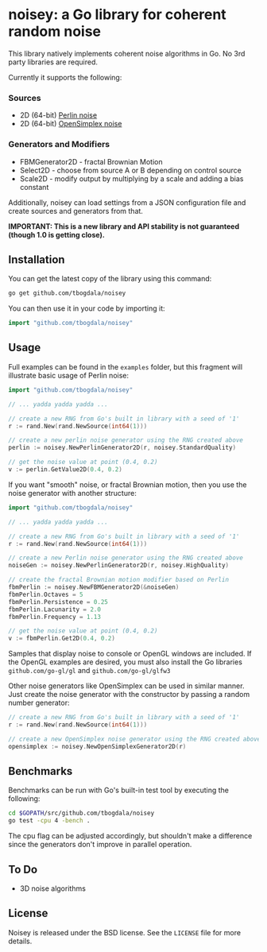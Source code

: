 noisey: a Go library for coherent random noise
==============================================

This library natively implements coherent noise algorithms in Go. No 3rd party libraries are required.

Currently it supports the following:

### Sources

* 2D (64-bit) [Perlin noise][link1]
* 2D (64-bit) [OpenSimplex noise][link3]

### Generators and Modifiers

* FBMGenerator2D - fractal Brownian Motion
* Select2D - choose from source A or B depending on control source
* Scale2D - modify output by multiplying by a scale and adding a bias constant

Additionally, noisey can load settings from a JSON configuration file and create
sources and generators from that.

**IMPORTANT: This is a new library and API stability is not guaranteed (though 1.0 is getting close).**


Installation
------------

You can get the latest copy of the library using this command:

```bash
go get github.com/tbogdala/noisey
```

You can then use it in your code by importing it:

```go
import "github.com/tbogdala/noisey"
```


Usage
-----

Full examples can be found in the `examples` folder, but this fragment will illustrate basic usage of Perlin noise:

```go
import "github.com/tbogdala/noisey"

// ... yadda yadda yadda ...

// create a new RNG from Go's built in library with a seed of '1'
r := rand.New(rand.NewSource(int64(1)))

// create a new perlin noise generator using the RNG created above
perlin := noisey.NewPerlinGenerator2D(r, noisey.StandardQuality)

// get the noise value at point (0.4, 0.2)
v := perlin.GetValue2D(0.4, 0.2)
```

If you want "smooth" noise, or fractal Brownian motion, then you use
the noise generator with another structure:

```go
import "github.com/tbogdala/noisey"

// ... yadda yadda yadda ...

// create a new RNG from Go's built in library with a seed of '1'
r := rand.New(rand.NewSource(int64(1)))

// create a new Perlin noise generator using the RNG created above
noiseGen := noisey.NewPerlinGenerator2D(r, noisey.HighQuality)

// create the fractal Brownian motion modifier based on Perlin
fbmPerlin := noisey.NewFBMGenerator2D(&noiseGen)
fbmPerlin.Octaves = 5
fbmPerlin.Persistence = 0.25
fbmPerlin.Lacunarity = 2.0
fbmPerlin.Frequency = 1.13

// get the noise value at point (0.4, 0.2)
v := fbmPerlin.Get2D(0.4, 0.2)
```

Samples that display noise to console or OpenGL windows are included. If the
OpenGL examples are desired, you must also install the Go libraries
`github.com/go-gl/gl` and `github.com/go-gl/glfw3`

Other noise generators like OpenSimplex can be used in similar manner. Just
create the noise generator with the constructor by passing a random number generator:

```go
// create a new RNG from Go's built in library with a seed of '1'
r := rand.New(rand.NewSource(int64(1)))

// create a new OpenSimplex noise generator using the RNG created above
opensimplex := noisey.NewOpenSimplexGenerator2D(r)
```

Benchmarks
----------

Benchmarks can be run with Go's built-in test tool by executing the following:

```bash
cd $GOPATH/src/github.com/tbogdala/noisey
go test -cpu 4 -bench .
```

The cpu flag can be adjusted accordingly, but shouldn't make a difference since
the generators don't improve in parallel operation.

To Do
-----

* 3D noise algorithms


License
-------

Noisey is released under the BSD license. See the `LICENSE` file for more details.



[link1]: http://webstaff.itn.liu.se/~stegu/TNM022-2005/perlinnoiselinks/perlin-noise-math-faq.html
[link2]: http://libnoise.sourceforge.net/examples/complexplanet/index.html
[link3]: http://uniblock.tumblr.com/post/97868843242/noise
